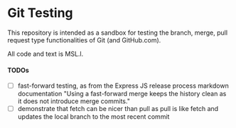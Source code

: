 
# Git Testing

This repository is intended as a sandbox for testing the branch, merge, pull request type functionalities of Git (and GitHub.com).

All code and text is MSL.l.

#### TODOs

- [ ] fast-forward testing, as from the Express JS release process markdown documentation "Using a fast-forward merge keeps the history clean as it does not introduce merge commits."
- [ ] demonstrate that fetch can be nicer than pull as pull is like fetch and updates the local branch to the most recent commit
